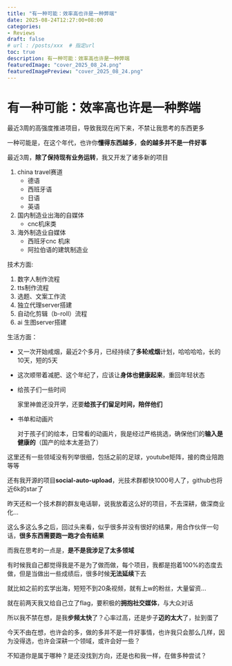 ```yaml
---
title: "有一种可能：效率高也许是一种弊端"
date: 2025-08-24T12:27:00+08:00
categories:
- Reviews
draft: false
# url : /posts/xxx  # 指定url
toc: true
description: 有一种可能：效率高也许是一种弊端
featuredImage: "cover_2025_08_24.png"
featuredImagePreview: "cover_2025_08_24.png"
---
```

# 有一种可能：效率高也许是一种弊端

最近3周的高强度推进项目，导致我现在闲下来，不禁让我思考的东西更多

一种可能是，在这个年代，也许你**懂得东西越多**，**会的越多并不是一件好事**

最近3周，**除了保持现有业务运转**，我又开发了诸多新的项目

1. china travel赛道
   - 德语
   - 西班牙语
   - 日语
   - 英语
2. 国内制造业出海的自媒体
   - cnc机床类
3. 海外制造业自媒体
   - 西班牙cnc 机床
   - 阿拉伯语的建筑制造业



技术方面:

1. 数字人制作流程
2. tts制作流程
3. 选题、文案工作流
4. 独立代理server搭建
5. 自动化剪辑（b-roll）流程
6. ai 生图server搭建



生活方面：

- 又一次开始戒烟，最近2个多月，已经持续了**多轮戒烟**计划，哈哈哈哈，长的10天，短的5天

- 这次顺带着减肥、这个年纪了，应该让**身体也健康起来**，重回年轻状态

- 给孩子们一些时间

  家里神兽还没开学，还要**给孩子们留足时间，陪伴他们**

- 书单和动画片

  对于孩子们的绘本，日常看的动画片，我是经过严格挑选，确保他们的**输入是健康的**（国产的绘本太差劲了）



这里还有一些领域没有列举很细，包括之前的足球，youtube矩阵，接的商业陪跑等等



还有我开源的项目**social-auto-upload**，光技术群都快1000号人了，github也将近6k的star了



昨天还和一个技术群的群友电话聊，说我放着这么好的项目，不去深耕，做深商业化...



这么多这么多之后，回过头来看，似乎很多并没有很好的结果，用合作伙伴一句话，**很多东西需要跑一跑才会有结果**

而我在思考的一点是，**是不是我涉足了太多领域**



有时候我自己都觉得我是不是为了做而做，每个项目，我都是抱着100%的态度去做，但是当做出一些成绩后，很多时候**无法延续**下去

就比如之前的玄学出海，短短不到20条视频，就有上w的粉丝，大量留资...



就在前两天我又给自己立了flag，要积极的**拥抱社交媒体**，与大众对话



所以我不禁在想，是我**步频太快**了？心率过高，还是步子**迈的太大**了，扯到蛋了



今天不由在想，也许会的多，做的多并不是一件好事情，也许我只会那么几样，因为没得选，也许会深耕一个领域，或许会好一些？

不知道你是属于哪种？是还没找到方向，还是也和我一样，在做多种尝试？



